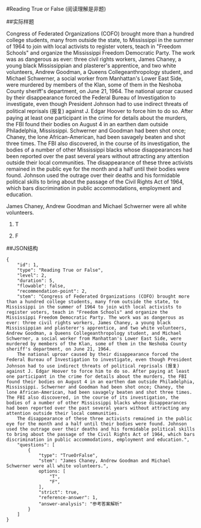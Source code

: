 #Reading True or False (阅读理解是非题)

##实际样题

Congress of Federated Organizations (COFO) brought more than a hundred college students, many from outside the state, to Mississippi in the summer of 1964 to join with local activists to register voters, teach in "Freedom Schools" and organize the Mississippi Freedom Democratic Party. The work was as dangerous as ever: three civil rights workers, James Chaney, a young black Mississippian and plasterer's apprentice, and two white volunteers, Andrew Goodman, a Queens Collegeanthropology student, and Michael Schwerner, a social worker from Manhattan's Lower East Side, were murdered by members of the Klan, some of them in the Neshoba County sheriff's department, on June 21, 1964.
The national uproar caused by their disappearance forced the Federal Bureau of Investigation to investigate, even though President Johnson had to use indirect threats of political reprisals (报复) against J. Edgar Hoover to force him to do so. After paying at least one participant in the crime for details about the murders, the FBI found their bodies on August 4 in an earthen dam outside Philadelphia, Mississippi. Schwerner and Goodman had been shot once; Chaney, the lone African-American, had been savagely beaten and shot three times. The FBI also discovered, in the course of its investigation, the bodies of a number of other Mississippi blacks whose disappearances had been reported over the past several years without attracting any attention outside their local communities.
The disappearance of these three activists remained in the public eye for the month and a half until their bodies were found. Johnson used the outrage over their deaths and his formidable political skills to bring about the passage of the Civil Rights Act of 1964, which bars discrimination in public accommodations, employment and education.

James Chaney, Andrew Goodman and Michael Schwerner were all white volunteers.

1. T

2. F

##JSON结构

	{
		"id": 1,						
		"type": "Reading True or False",			
		"level": 2,						
		"duration": 5,					
		"flowable": false,				
		"recommendation-point": 2,		
		"stem": "Congress of Federated Organizations (COFO) brought more than a hundred college students, many from outside the state, to Mississippi in the summer of 1964 to join with local activists to register voters, teach in "Freedom Schools" and organize the Mississippi Freedom Democratic Party. The work was as dangerous as ever: three civil rights workers, James Chaney, a young black Mississippian and plasterer's apprentice, and two white volunteers, Andrew Goodman, a Queens Collegeanthropology student, and Michael Schwerner, a social worker from Manhattan's Lower East Side, were murdered by members of the Klan, some of them in the Neshoba County sheriff's department, on June 21, 1964.
		The national uproar caused by their disappearance forced the Federal Bureau of Investigation to investigate, even though President Johnson had to use indirect threats of political reprisals (报复) against J. Edgar Hoover to force him to do so. After paying at least one participant in the crime for details about the murders, the FBI found their bodies on August 4 in an earthen dam outside Philadelphia, Mississippi. Schwerner and Goodman had been shot once; Chaney, the lone African-American, had been savagely beaten and shot three times. The FBI also discovered, in the course of its investigation, the bodies of a number of other Mississippi blacks whose disappearances had been reported over the past several years without attracting any attention outside their local communities.
		The disappearance of these three activists remained in the public eye for the month and a half until their bodies were found. Johnson used the outrage over their deaths and his formidable political skills to bring about the passage of the Civil Rights Act of 1964, which bars discrimination in public accommodations, employment and education.",
		"questions": [
			{
				"type": "TrueOrFalse",
				"stem": "James Chaney, Andrew Goodman and Michael Schwerner were all white volunteers.",
				options: [		
					"T",
					"F",
				],
				"strict": true,	
				"reference-answer": 1,		
				"answer-analysis": "参考答案解析"
			}
		]
	}